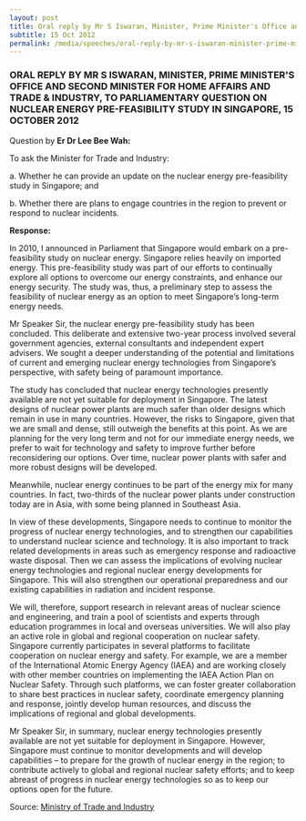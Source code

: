 ```yaml
---
layout: post
title: Oral reply by Mr S Iswaran, Minister, Prime Minister's Office and Second Minister for Home Affairs and Trade &amp; Industry, to parliamentary question on nuclear energy pre-feasibility study in Singapore, 15 October 2012
subtitle: 15 Oct 2012
permalink: /media/speeches/oral-reply-by-mr-s-iswaran-minister-prime-minister's-office-and-second-minister-for-home-affairs-and-trade-industry-to-parliamentary-question
---
```


### ORAL REPLY BY MR S ISWARAN, MINISTER, PRIME MINISTER'S OFFICE AND SECOND MINISTER FOR HOME AFFAIRS AND TRADE & INDUSTRY, TO PARLIAMENTARY QUESTION ON NUCLEAR ENERGY PRE-FEASIBILITY STUDY IN SINGAPORE, 15 OCTOBER 2012

Question by **Er Dr Lee Bee Wah:**

To ask the Minister for Trade and Industry:

a. Whether he can provide an update on the nuclear energy pre-feasibility study in Singapore; and

b. Whether there are plans to engage countries in the region to prevent or respond to nuclear incidents.

**Response:**

In 2010, I announced in Parliament that Singapore would embark on a pre-feasibility study on nuclear energy. Singapore relies heavily on imported energy. This pre-feasibility study was part of our efforts to continually explore all options to overcome our energy constraints, and enhance our energy security. The study was, thus, a preliminary step to assess the feasibility of nuclear energy as an option to meet Singapore’s long-term energy needs.

Mr Speaker Sir, the nuclear energy pre-feasibility study has been concluded. This deliberate and extensive two-year process involved several government agencies, external consultants and independent expert advisers. We sought a deeper understanding of the potential and limitations of current and emerging nuclear energy technologies from Singapore’s perspective, with safety being of paramount importance. 

The study has concluded that nuclear energy technologies presently available are not yet suitable for deployment in Singapore. The latest designs of nuclear power plants are much safer than older designs which remain in use in many countries. However, the risks to Singapore, given that we are small and dense, still outweigh the benefits at this point. As we are planning for the very long term and not for our immediate energy needs, we prefer to wait for technology and safety to improve further before reconsidering our options. Over time, nuclear power plants with safer and more robust designs will be developed. 

Meanwhile, nuclear energy continues to be part of the energy mix for many countries. In fact, two-thirds of the nuclear power plants under construction today are in Asia, with some being planned in Southeast Asia. 

In view of these developments, Singapore needs to continue to monitor the progress of nuclear energy technologies, and to strengthen our capabilities to understand nuclear science and technology. It is also important to track related developments in areas such as emergency response and radioactive waste disposal. Then we can assess the implications of evolving nuclear energy technologies and regional nuclear energy developments for Singapore. This will also strengthen our operational preparedness and our existing capabilities in radiation and incident response. 

We will, therefore, support research in relevant areas of nuclear science and engineering, and train a pool of scientists and experts through education programmes in local and overseas universities. We will also play an active role in global and regional cooperation on nuclear safety. Singapore currently participates in several platforms to facilitate cooperation on nuclear energy and safety. For example, we are a member of the International Atomic Energy Agency (IAEA) and are working closely with other member countries on implementing the IAEA Action Plan on Nuclear Safety. Through such platforms, we can foster greater collaboration to share best practices in nuclear safety, coordinate emergency planning and response, jointly develop human resources, and discuss the implications of regional and global developments. 

Mr Speaker Sir, in summary, nuclear energy technologies presently available are not yet suitable for deployment in Singapore. However, Singapore must continue to monitor developments and will develop capabilities – to prepare for the growth of nuclear energy in the region; to contribute actively to global and regional nuclear safety efforts; and to keep abreast of progress in nuclear energy technologies so as to keep our options open for the future.

Source: [<a href="https://www.mti.gov.sg/" target="_blank">Ministry of Trade and Industry </a>](https://www.mti.gov.sg/)